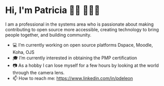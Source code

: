 # Hi, I'm Patricia 👋🏾 👩🏾‍💻

I am a professional in the systems area who is passionate about making contributing to open source more accessible, creating technology to bring people together, and building community.

- 💻 I’m currently working on open source platforms Dspace, Moodle, Koha, OJS
- 🎓 I’m currently interested in obtaining the PMP certification
- 📷 As a hobby I can lose myself for a few hours by looking at the world through the camera lens.
- 📫 How to reach me: https://www.linkedin.com/in/pdeleon
